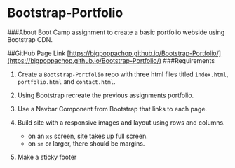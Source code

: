 # Bootstrap-Portfolio

###About
Boot Camp assignment to create a basic portfolio webside using Bootstrap CDN.

##GitHub Page Link
[https://bigpoppachop.github.io/Bootstrap-Portfolio/](https://bigpoppachop.github.io/Bootstrap-Portfolio/)
###Requirements

1. Create a `Bootstrap-Portfolio` repo with three html files titled `index.html`, `portfolio.html` and `contact.html`.


2. Using Bootstrap recreate the previous assignments portfolio.

3. Use a Navbar Component from Bootstrap that links to each page.

4. Build site with a responsive images and layout using rows and columns.
    * on an `xs` screen, site takes up full screen.
    * on `sm` or larger, there should be margins.

5. Make a sticky footer
    
